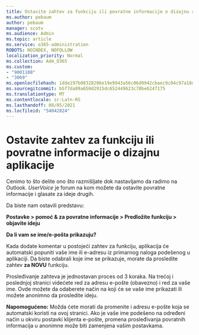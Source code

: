 ```yaml
---
title: Ostavite zahtev za funkciju ili povratne informacije o dizajnu aplikacije
ms.author: pebaum
author: pebaum
manager: scotv
ms.audience: Admin
ms.topic: article
ms.service: o365-administration
ROBOTS: NOINDEX, NOFOLLOW
localization_priority: Normal
ms.collection: Adm_O365
ms.custom:
- "9001108"
- "3069"
ms.openlocfilehash: 1dde197b08328206e19e9943a56c06d9942cbaec9c04c97a18dcc821c822ff16
ms.sourcegitcommit: b5f7da89a650d2915dc652449623c78be6247175
ms.translationtype: MT
ms.contentlocale: sr-Latn-RS
ms.lasthandoff: 08/05/2021
ms.locfileid: "54042824"
---
```

# <a name="leave-a-feature-request-or-feedback-on-app-design"></a>Ostavite zahtev za funkciju ili povratne informacije o dizajnu aplikacije

Cenimo to što delite ono što razmišljate dok nastavljamo da radimo na Outlook. *UserVoice* je forum na kom možete da ostavite povratne informacije i glasate za ideje drugih.  

Da biste nam ostavili predstavu: 

**Postavke > pomoć & za povratne informacije > Predložite funkciju > objavite ideju** 

**Da li vam se ime/e-pošta prikazuju?**

Kada dodate komentar u postojeći zahtev za funkciju, aplikacija će automatski popuniti vaše ime ili e-adresu iz primarnog naloga podešenog u aplikaciji. Da biste odabrali koje ime se prikazuje, morate da prosledite zahtev **za NOVU** funkciju. 

Prosleđivanje zahteva je jednostavan proces od 3 koraka. Na trećoj i poslednjoj stranici videćete red za adresu e-pošte (obavezno) i red za vaše ime. Ovde možete da odaberete način na koji će se vaše ime prikazati ili možete anonimno da prosledite ideju. 

**Napomogućeno:** Možda ćete morati da promenite i adresu e-pošte koja se automatski koristi na ovoj stranici. Ako je vaše ime podešeno na određeni način u okviru postavki klijenta e-pošte, promena prosleđivanja povratnih informacija u anonimne može biti zamenjena vašim postavkama. 
